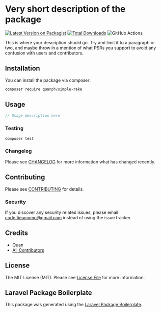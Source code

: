 # Very short description of the package

[![Latest Version on Packagist](https://img.shields.io/packagist/v/quanph/simple-rake.svg?style=flat-square)](https://packagist.org/packages/quanph/simple-rake)
[![Total Downloads](https://img.shields.io/packagist/dt/quanph/simple-rake.svg?style=flat-square)](https://packagist.org/packages/quanph/simple-rake)
![GitHub Actions](https://github.com/quanph/simple-rake/actions/workflows/main.yml/badge.svg)

This is where your description should go. Try and limit it to a paragraph or two, and maybe throw in a mention of what PSRs you support to avoid any confusion with users and contributors.

## Installation

You can install the package via composer:

```bash
composer require quanph/simple-rake
```

## Usage

```php
// Usage description here
```

### Testing

```bash
composer test
```

### Changelog

Please see [CHANGELOG](CHANGELOG.md) for more information what has changed recently.

## Contributing

Please see [CONTRIBUTING](CONTRIBUTING.md) for details.

### Security

If you discover any security related issues, please email code.tieumomo@gmail.com instead of using the issue tracker.

## Credits

-   [Quan](https://github.com/code-tieumomo)
-   [All Contributors](../../contributors)

## License

The MIT License (MIT). Please see [License File](LICENSE.md) for more information.

## Laravel Package Boilerplate

This package was generated using the [Laravel Package Boilerplate](https://laravelpackageboilerplate.com).
